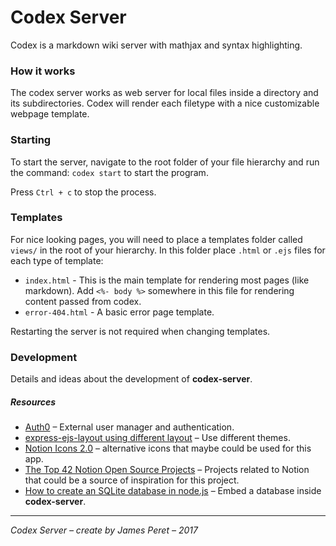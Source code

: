 # Codex Server

Codex is a markdown wiki server with mathjax and syntax highlighting.

### How it works

The codex server works as web server for local files inside a directory and its subdirectories. Codex will render each filetype with a nice customizable webpage template.

### Starting

To start the server, navigate to the root folder of your file hierarchy and run the command: ```codex start``` to start the program.

Press ```Ctrl + c``` to stop the process.

### Templates

For nice looking pages, you will need to place a templates folder called ```views/``` in the root of your hierarchy. In this folder place ```.html``` or ```.ejs``` files for each type of template:

- ```index.html``` - This is the main template for rendering most pages (like markdown). Add ```<%- body %>``` somewhere in this file for rendering content passed from codex.
- ```error-404.html``` - A basic error page template.

Restarting the server is not required when changing templates.

### Development

Details and ideas about the development of **codex-server**.

##### Resources

- [Auth0](https://auth0.com/) – External user manager and authentication.
- [express-ejs-layout using different layout](https://stackoverflow.com/questions/51913819/express-ejs-layout-using-different-layout) – Use different themes.
- [Notion Icons 2.0](https://awesomeopensource.com/project/Vyshnav2255/Notion-Icons-2.0?categoryPage=44) – alternative icons that maybe could be used for this app.
- [The Top 42 Notion Open Source Projects](https://awesomeopensource.com/projects/notion?categoryPage=44) – Projects related to Notion that could be a source of inspiration for this project.
- [How to create an SQLite database in node.js](https://www.atdatabases.org/blog/2021/02/03/create-sqlite-database) – Embed a database inside **codex-server**.


---

*Codex Server – create by James Peret – 2017*
